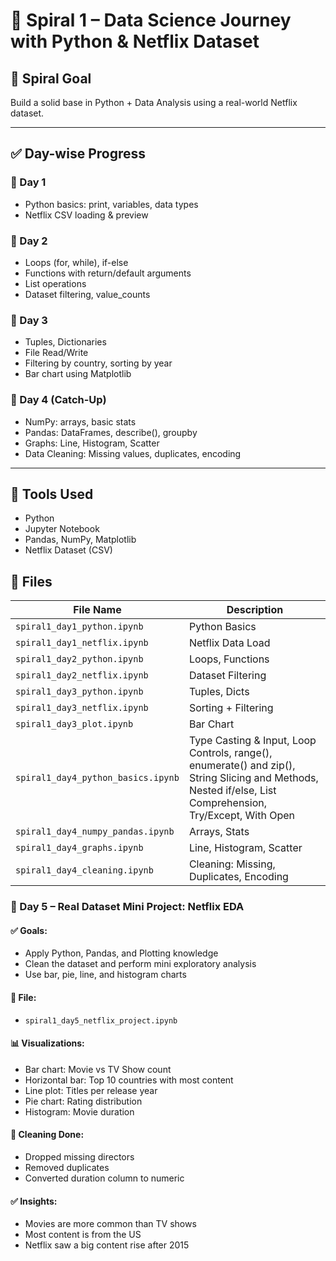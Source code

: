 # 📘 Spiral 1 – Data Science Journey with Python & Netflix Dataset

## 🔁 Spiral Goal
Build a solid base in Python + Data Analysis using a real-world Netflix dataset.

---

## ✅ Day-wise Progress

### 📅 Day 1
- Python basics: print, variables, data types
- Netflix CSV loading & preview

### 📅 Day 2
- Loops (for, while), if-else
- Functions with return/default arguments
- List operations
- Dataset filtering, value_counts

### 📅 Day 3
- Tuples, Dictionaries
- File Read/Write
- Filtering by country, sorting by year
- Bar chart using Matplotlib

### 📅 Day 4 (Catch-Up)
- NumPy: arrays, basic stats
- Pandas: DataFrames, describe(), groupby
- Graphs: Line, Histogram, Scatter
- Data Cleaning: Missing values, duplicates, encoding

---

## 🧰 Tools Used
- Python
- Jupyter Notebook
- Pandas, NumPy, Matplotlib
- Netflix Dataset (CSV)

## 📁 Files

| File Name | Description |
|-----------|-------------|
| `spiral1_day1_python.ipynb` | Python Basics |
| `spiral1_day1_netflix.ipynb` | Netflix Data Load |
| `spiral1_day2_python.ipynb` | Loops, Functions |
| `spiral1_day2_netflix.ipynb` | Dataset Filtering |
| `spiral1_day3_python.ipynb` | Tuples, Dicts |
| `spiral1_day3_netflix.ipynb` | Sorting + Filtering |
| `spiral1_day3_plot.ipynb` | Bar Chart |
| `spiral1_day4_python_basics.ipynb` | Type Casting & Input, Loop Controls, range(), enumerate() and zip(), String Slicing and Methods, Nested if/else,  List Comprehension, Try/Except, With Open |
| `spiral1_day4_numpy_pandas.ipynb` | Arrays, Stats |
| `spiral1_day4_graphs.ipynb` | Line, Histogram, Scatter |
| `spiral1_day4_cleaning.ipynb` | Cleaning: Missing, Duplicates, Encoding |


### 📅 Day 5 – Real Dataset Mini Project: Netflix EDA

#### ✅ Goals:
- Apply Python, Pandas, and Plotting knowledge
- Clean the dataset and perform mini exploratory analysis
- Use bar, pie, line, and histogram charts

#### 📁 File:
- `spiral1_day5_netflix_project.ipynb`

#### 📊 Visualizations:
- Bar chart: Movie vs TV Show count
- Horizontal bar: Top 10 countries with most content
- Line plot: Titles per release year
- Pie chart: Rating distribution
- Histogram: Movie duration

#### 🧹 Cleaning Done:
- Dropped missing directors
- Removed duplicates
- Converted duration column to numeric

#### ✅ Insights:
- Movies are more common than TV shows
- Most content is from the US
- Netflix saw a big content rise after 2015

